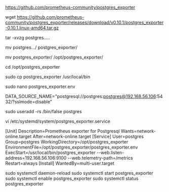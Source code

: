https://github.com/prometheus-community/postgres_exporter

wget https://github.com/prometheus-community/postgres_exporter/releases/download/v0.10.1/postgres_exporter-0.10.1.linux-amd64.tar.gz

tar -xvzg postgres.....

mv postgres.../ postgres_exporter/

mv postgres_exporter/ /opt/postgres_exporter/

cd /opt/postgres_exporter

sudo cp postgres_exporter /usr/local/bin

sudo nano postgres_exporter.env

DATA_SOURCE_NAME="postgresql://postgres:postgres@192.168.56.106:5432/?sslmode=disable"

sudo useradd -rs /bin/false postgres

vi /etc/systemd/system/postgres_exporter.service


[Unit]
Description=Prometheus exporter for Postgresql
Wants=network-online.target
After=network-online.target
[Service]
User=postgres
Group=postgres
WorkingDirectory=/opt/postgres_exporter
EnvironmentFile=/opt/postgres_exporter/postgres_exporter.env
ExecStart=/usr/local/bin/postgres_exporter --web.listen-address=192.168.56.106:9100 --web.telemetry-path=/metrics
Restart=always
[Install]
WantedBy=multi-user.target

sudo systemctl daemon-reload
sudo systemctl start postgres_exporter
sudo systemctl enable postgres_exporter
sudo systemctl status postgres_exporter

